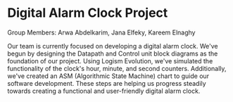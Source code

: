 # Digital Alarm Clock Project

Group Members: Arwa Abdelkarim, Jana Elfeky, Kareem Elnaghy

Our team is currently focused on developing a digital alarm clock. We've begun by designing the Datapath and Control unit block diagrams as the foundation of our project. Using Logism Evolution, we've simulated the functionality of the clock's hour, minute, and second counters. Additionally, we've created an ASM (Algorithmic State Machine) chart to guide our software development. These steps are helping us progress steadily towards creating a functional and user-friendly digital alarm clock.
